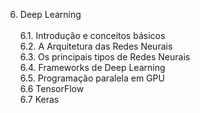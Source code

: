 6. Deep Learning  <br />  <br />
6.1. Introdução e conceitos básicos <br />
6.2. A Arquitetura das Redes Neurais  <br />
6.3. Os principais tipos de Redes Neurais  <br />
6.4. Frameworks de Deep Learning  <br />
6.5. Programação paralela em GPU  <br />
6.6  TensorFlow  <br />
6.7  Keras  <br /> <br />
